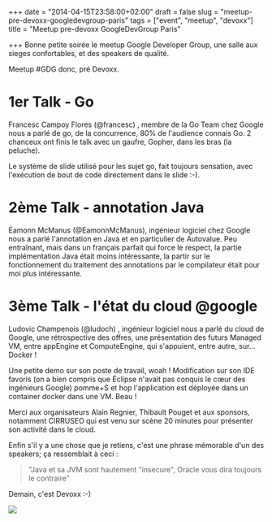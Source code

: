 +++
date = "2014-04-15T23:58:00+02:00"
draft = false
slug = "meetup-pre-devoxx-googledevgroup-paris"
tags = ["event", "meetup", "devoxx"]
title = "Meetup pre-devoxx GoogleDevGroup Paris"

+++
Bonne petite soirée le meetup Google Developer Group, une salle aux sieges confortables, et des speakers de qualité.

Meetup #GDG donc, pré Devoxx.

# 1er Talk - Go 
Francesc Campoy Flores (@francesc) , membre de la Go Team chez Google nous a parlé de go, de la concurrence, 80% de l'audience connais Go.
2 chanceux ont finis le talk avec un gaufre, Gopher, dans les bras (la peluche).

Le système de slide utilisé pour les sujet go, fait toujours sensation, avec l'exécution de bout de code directement dans le slide :-).

# 2ème Talk - annotation Java 
Éamonn McManus (@EamonnMcManus), ingénieur logiciel chez Google nous a parlé l'annotation en Java et en particulier de Autovalue.
Peu entraînant, mais dans  un français parfait qui force le respect, la partie implémentation Java était moins intéressante, la partir sur le fonctionnement du traitement des annotations par le compilateur était pour moi plus intéressante.

# 3ème Talk - l'état du cloud @google
Ludovic Champenois (@ludoch) , ingénieur logiciel nous a parlé du cloud de Google, une rétrospective des offres, une présentation des futurs Managed VM, entre appEngine et ComputeEngine, qui s'appuient, entre autre, sur... Docker !

Une petite demo sur son poste de travail, woah ! Modification sur son IDE favoris (on a bien compris que Éclipse n'avait pas conquis le cœur des ingénieurs Google) pomme+S et hop l'application est déployée dans un container docker dans une VM. Beau !

Merci aux organisateurs Alain Regnier, Thibault Pouget et aux sponsors, notamment CIRRUSEO qui est venu sur scène 20 minutes pour présenter son activité dans le cloud.

Enfin s'il y a une chose que je retiens, c'est une phrase mémorable d'un des speakers; ça ressemblait à ceci : 
> "Java et sa JVM sont hautement "insecure", Oracle vous dira toujours le contraire"

Demain, c'est Devoxx :-)

![](http://forestry.io/sites/if-azewa8mogmw/image/%2Fcontent%2Fimages%2F2014%2FApr%2Fgdg_paris.png)